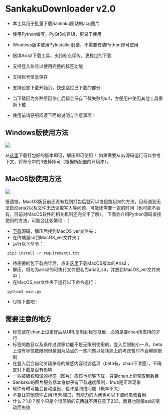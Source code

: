 # SankakuDownloader v2.0

- 本工具用于批量下载Sankaku图站的acg图片
- 使用Python编写，PyQt5构建UI，更易于使用
- Windows版本使用PyInstaller封装，不需要安装Python即可使用
- 捆绑Aria2下载工具，支持断点续传，更稳定的下载
- 支持登入账号以使用完整的标签功能
- 支持账号信息保存
- 支持设定下载开始页，快速跳过已下载的部分
- 当下载因为各种原因停止后都会保存下载失败的url，方便用户使用其他工具重新下载


- 使用前请仔细阅读下面的说明与注意事项！

## Windows版使用方法
![](https://github.com/natsuz0ra/SankakuDownloader/raw/master/win_example.png)

从[这里](https://github.com/natsuz0ra/SankakuDownloader/releases "这里")下载打包好的版本即可，解压即可使用！
如果需要从py源码运行可以参考下文，将命令中的3去掉即可（根据所配置的环境来）。

## MacOS版使用方法
![](https://github.com/natsuz0ra/SankakuDownloader/raw/master/mac_example.png)

很遗憾，MacOS版目前还没有找到打包后就可以直接跑起来的方法，目前遇到无法启动aria2以及文件无法读取写入等问题，可能还需要一定的时间（也可能不会有，目前对MacOS软件的相关机制还完全不了解）。
下面会介绍Python源码直接使用的方法，可能会比较繁琐 :（

- [下载](https://github.com/natsuz0ra/SankakuDownloader/releases "下载")源码，解压后找到MacOS_ver文件夹；
- 在终端里cd到MacOS_ver文件夹；
- 运行以下命令：

```shell
 pip3 install -r requirements.txt
```
- 待需要的包下载完毕后，点击[这里](https://github.com/aria2/aria2/releases/tag/release-1.35.0 "这里")下载MacOS版本的Aria2；
- 解压，将名为aria2的可执行文件更名为aria2_sd，并放到MacOS_ver文件夹中；
- 在MacOS_ver文件夹下运行以下命令运行：

```shell
 python3 main.py
```
- 尽情下载吧！

## 需要注意的地方
- 标签请在chan上设定好后从URL复制到标签框里，必须是要chan所支持的才行
- 标签的数目以及条件过滤等功能不是无限制使用的，登入后限制小一点，beta上没有标签数限制但是因为站点的一些问题以及功能上的考虑暂时不会解除限制
- 在登入后会自动关闭账号的敏感内容过滤选项（beta有，chan不清楚），不确定对下载是否有影响
- 一些被版权和谐的标签（图片）应该也能够下载，只要chan上能获取到数目
- Sankaku的图片服务器本身似乎有下载速度限制，1m/s是正常现象
- 软件有时可能会自动退出，也许是网络问题（概率不大）
- 不要让其他软件占用7865端口，有能力的大佬也可以下源码来改着用
- 什么？1.0？那个只是个很简陋的东西就不用在意了233，而且也随着api的变动而失效

